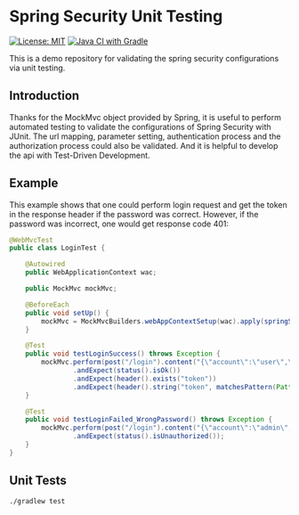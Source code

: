 # Spring Security Unit Testing

[![License: MIT](https://img.shields.io/badge/License-MIT-yellow.svg)](https://github.com/chinhung/pointwave/blob/master/LICENSE)
[![Java CI with Gradle](https://github.com/chinhung/springsecurity-unittesting/actions/workflows/gradle.yml/badge.svg)](https://github.com/chinhung/springsecurity-unittesting/actions/workflows/gradle.yml)

This is a demo repository for validating the spring security configurations via unit testing.

## Introduction

Thanks for the MockMvc object provided by Spring, it is useful to perform automated testing to validate the configurations of Spring Security with JUnit. The url mapping, parameter setting, authentication process and the authorization process could also be validated. And it is helpful to develop the api with Test-Driven Development.

## Example

This example shows that one could perform login request and get the token in the response header if the password was correct. However, if the password was incorrect, one would get response code 401:

```java
@WebMvcTest
public class LoginTest {

    @Autowired
    public WebApplicationContext wac;

    public MockMvc mockMvc;

    @BeforeEach
    public void setUp() {
        mockMvc = MockMvcBuilders.webAppContextSetup(wac).apply(springSecurity()).build();
    }

    @Test
    public void testLoginSuccess() throws Exception {
        mockMvc.perform(post("/login").content("{\"account\":\"user\",\"password\":\"password\"}"))
                .andExpect(status().isOk())
                .andExpect(header().exists("token"))
                .andExpect(header().string("token", matchesPattern(Pattern.compile("^[A-Za-z0-9-_]*\\.[A-Za-z0-9-_]*\\.[A-Za-z0-9-_]*$"))));
    }

    @Test
    public void testLoginFailed_WrongPassword() throws Exception {
        mockMvc.perform(post("/login").content("{\"account\":\"admin\",\"password\":\"xxxxxxxx\"}"))
                .andExpect(status().isUnauthorized());
    }
}
```

## Unit Tests
```
./gradlew test
```